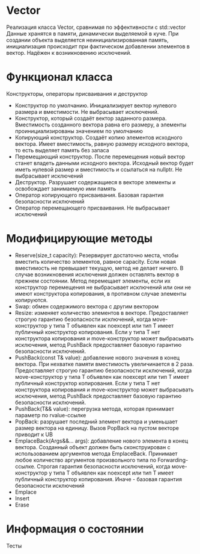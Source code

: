# Vector
Реализация класса Vector, сравнимая по эффективности с std::vector Данные хранятся в памяти, динамически выделяемой в куче. При создании объекта выделяется неинициализированная память, инициализация происходит при фактическом добавлении элементов в вектор. Надёжен к возникновению исключений.

# Функционал класса
Конструкторы, операторы присваивания и деструктор
- Конструктор по умолчанию. Инициализирует вектор нулевого размера и вместимости. Не выбрасывает исключений.
- Конструктор, который создаёт вектор заданного размера. Вместимость созданного вектора равна его размеру, а элементы проинициализированы значением по умолчанию
- Копирующий конструктор. Создаёт копию элементов исходного вектора. Имеет вместимость, равную размеру исходного вектора, то есть выделяет память без запаса
- Перемещающий конструктор. После перемещения новый вектор станет владеть данными исходного вектора. Исходный вектор будет иметь нулевой размер и вместимость и ссылаться на nullptr. Не выбрасывает исключений
- Деструктор. Разрушает содержащиеся в векторе элементы и освобождает занимаемую ими память
- Оператор копирующего присваивания. Базовая гарантия безопасности исключений
- Оператор перемещающего присваивания. Не выбрасывает исключений
# Модифицирующие методы
- Reserve(size_t capacity): Резервирует достаточно места, чтобы вместить количество элементов, равное capacity. Если новая вместимость не превышает текущую, метод не делает ничего. В случае возникновения исключения должен оставлять вектор в прежнем состоянии. Метод перемещает элементы, если их конструктор перемещения не выбрасывает исключений или они не имеют конструктора копирования, в противном случае элементы копируются.
- Swap: обмен содержимого вектора с другим вектором
- Resize: изменяет количество элементов в векторе. Предоставляет строгую гарантию безопасности исключений, когда мove-конструктор у типа T объявлен как noexcept или тип T имеет публичный конструктор копирования. Если у типа T нет конструктора копирования и move-конструктор может выбрасывать исключения, метод PushBack предоставляет базовую гарантию безопасности исключений.
- PushBack(const T& value): добавление нового значения в конец вектора. При нехватке памяти вместимость увеличинается в 2 раза. Предоставляет строгую гарантию безопасности исключений, когда мove-конструктор у типа T объявлен как noexcept или тип T имеет публичный конструктор копирования. Если у типа T нет конструктора копирования и move-конструктор может выбрасывать исключения, метод PushBack предоставляет базовую гарантию безопасности исключений.
- PushBack(T&& value): перегрузка метода, которая принимает параметр по rvalue-ссылке
- PopBack: разрушает последний элемент вектора и уменьшает размер вектора на единицу. Вызов PopBack на пустом векторе приводит к UB
- EmplaceBack(Args&&... args): добавление нового элемента в конец вектора. Созданный объект должен быть сконструирован с использованием аргументов метода EmplaceBack. Принимает любое количество аргументов произвольного типа по Forwarding-ссылке. Строгая гарантия безопасности исключений, когда мove-конструктор у типа T объявлен как noexcept или тип T имеет публичный конструктор копирования. Иначе - базовая гарантия безопасности исключений
- Emplace
- Insert
- Erase
# Информация о состоянии
Тесты
